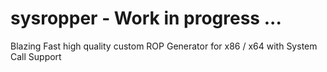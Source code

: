 # sysropper - Work in progress ...
Blazing Fast high quality custom  ROP Generator for x86 / x64 with System Call Support
